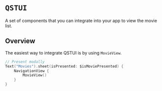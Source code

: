 # ``QSTUI``

A set of components that you can integrate into your app to view the movie list.

## Overview

The easiest way to integrate QSTUI is by using ``MovieView``.

```swift
// Present modally
Text("Movies").sheet(isPresented: $isMoviePresented) {
    NavigationView {
        MovieView()
    }
}
```
